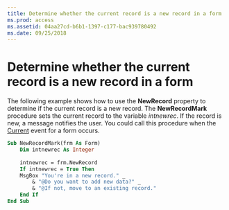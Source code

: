 ```yaml
---
title: Determine whether the current record is a new record in a form
ms.prod: access
ms.assetid: 04aa27cd-b6b1-1397-c177-bac939780492
ms.date: 09/25/2018
---
```



# Determine whether the current record is a new record in a form

The following example shows how to use the **NewRecord** property to determine if the current record is a new record. The **NewRecordMark** procedure sets the current record to the variable _intnewrec_. If the record is new, a message notifies the user. You could call this procedure when the [Current](../../../api/Access.Form.Current.md) event for a form occurs.


```vb
Sub NewRecordMark(frm As Form) 
    Dim intnewrec As Integer 
 
    intnewrec = frm.NewRecord 
    If intnewrec = True Then 
    MsgBox "You're in a new record." _ 
        & "@Do you want to add new data?" _ 
        & "@If not, move to an existing record." 
    End If 
End Sub
```


